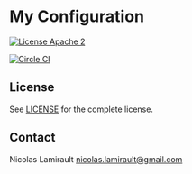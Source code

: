 # My Configuration

[![License Apache 2][badge-license]](LICENSE)

[![Circle CI](https://circleci.com/gh/nlamirault/dotfiles/tree/master.svg?style=svg)](https://circleci.com/gh/nlamirault/dotfiles/tree/master)

## License

See [LICENSE](LICENSE) for the complete license.


## Contact

Nicolas Lamirault <nicolas.lamirault@gmail.com>


[badge-license]: https://img.shields.io/badge/license-Apache2-green.svg?style=flat
